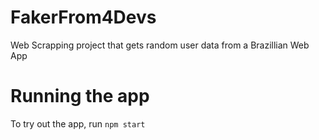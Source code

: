 # FakerFrom4Devs
Web Scrapping project that gets random user data from a Brazillian Web App

# Running the app

To try out the app, run `npm start`
